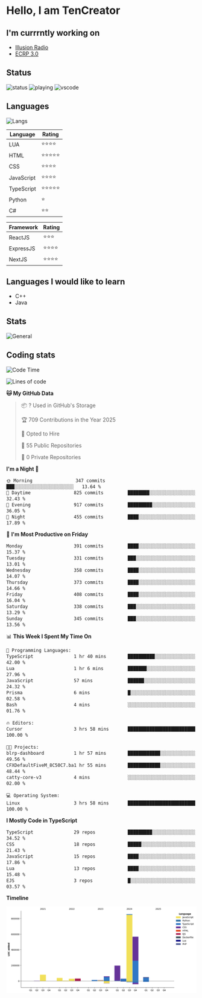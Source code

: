 # Hello, I am TenCreator

## I'm currrntly working on
- [Illusion Radio](https://illusionradio.co.uk/)
- [ECRP 3.0](http://github.com/Emerald-Coast-Roleplay/)

## Status
![status](https://api.statusbadges.me/badge/status/518334475038359555?simple=true&style=for-the-badge)
![playing](https://api.statusbadges.me/badge/playing/518334475038359555?style=for-the-badge)
![vscode](https://api.statusbadges.me/badge/vscode/518334475038359555?style=for-the-badge)

## Languages
![Langs](https://github-readme-stats.vercel.app/api/top-langs/?username=tencreator&layout=compact&theme=radical)


|Language|Rating|
|--------|------|
|LUA|⭐️⭐️⭐️⭐️|
|HTML|⭐️⭐️⭐️⭐️⭐️|
|CSS|⭐️⭐️⭐️⭐️|
|JavaScript|⭐️⭐️⭐️⭐️|
|TypeScript|⭐️⭐️⭐️⭐️⭐️|
|Python|⭐️|
|C#|⭐️⭐️ |

|Framework|Rating|
|--------|------|
|ReactJS|⭐️⭐️⭐|
|ExpressJS|⭐️⭐️⭐️⭐️|
|NextJS|⭐️⭐️⭐⭐️|

## Languages I would like to learn
- C++
- Java

## Stats
![General](https://github-readme-stats.vercel.app/api?username=tencreator&show_icons=true&theme=radical)

## Coding stats

<!--START_SECTION:waka-->
![Code Time](http://img.shields.io/badge/Code%20Time-474%20hrs%202%20mins-blue)

![Lines of code](https://img.shields.io/badge/From%20Hello%20World%20I%27ve%20Written-2.0%20million%20lines%20of%20code-blue)

**🐱 My GitHub Data** 

> 📦 ? Used in GitHub's Storage 
 > 
> 🏆 709 Contributions in the Year 2025
 > 
> 💼 Opted to Hire
 > 
> 📜 55 Public Repositories 
 > 
> 🔑 0 Private Repositories 
 > 
**I'm a Night 🦉** 

```text
🌞 Morning                347 commits         ███░░░░░░░░░░░░░░░░░░░░░░   13.64 % 
🌆 Daytime                825 commits         ████████░░░░░░░░░░░░░░░░░   32.43 % 
🌃 Evening                917 commits         █████████░░░░░░░░░░░░░░░░   36.05 % 
🌙 Night                  455 commits         ████░░░░░░░░░░░░░░░░░░░░░   17.89 % 
```
📅 **I'm Most Productive on Friday** 

```text
Monday                   391 commits         ████░░░░░░░░░░░░░░░░░░░░░   15.37 % 
Tuesday                  331 commits         ███░░░░░░░░░░░░░░░░░░░░░░   13.01 % 
Wednesday                358 commits         ████░░░░░░░░░░░░░░░░░░░░░   14.07 % 
Thursday                 373 commits         ████░░░░░░░░░░░░░░░░░░░░░   14.66 % 
Friday                   408 commits         ████░░░░░░░░░░░░░░░░░░░░░   16.04 % 
Saturday                 338 commits         ███░░░░░░░░░░░░░░░░░░░░░░   13.29 % 
Sunday                   345 commits         ███░░░░░░░░░░░░░░░░░░░░░░   13.56 % 
```


📊 **This Week I Spent My Time On** 

```text
💬 Programming Languages: 
TypeScript               1 hr 40 mins        ██████████░░░░░░░░░░░░░░░   42.00 % 
Lua                      1 hr 6 mins         ███████░░░░░░░░░░░░░░░░░░   27.96 % 
JavaScript               57 mins             ██████░░░░░░░░░░░░░░░░░░░   24.32 % 
Prisma                   6 mins              █░░░░░░░░░░░░░░░░░░░░░░░░   02.58 % 
Bash                     4 mins              ░░░░░░░░░░░░░░░░░░░░░░░░░   01.76 % 

🔥 Editors: 
Cursor                   3 hrs 58 mins       █████████████████████████   100.00 % 

🐱‍💻 Projects: 
blrp-dashboard           1 hr 57 mins        ████████████░░░░░░░░░░░░░   49.56 % 
CFXDefaultFiveM_8C50C7.ba1 hr 55 mins        ████████████░░░░░░░░░░░░░   48.44 % 
catty-core-v3            4 mins              ░░░░░░░░░░░░░░░░░░░░░░░░░   02.00 % 

💻 Operating System: 
Linux                    3 hrs 58 mins       █████████████████████████   100.00 % 
```

**I Mostly Code in TypeScript** 

```text
TypeScript               29 repos            █████████░░░░░░░░░░░░░░░░   34.52 % 
CSS                      18 repos            █████░░░░░░░░░░░░░░░░░░░░   21.43 % 
JavaScript               15 repos            ████░░░░░░░░░░░░░░░░░░░░░   17.86 % 
Lua                      13 repos            ████░░░░░░░░░░░░░░░░░░░░░   15.48 % 
EJS                      3 repos             █░░░░░░░░░░░░░░░░░░░░░░░░   03.57 % 
```



**Timeline**

![Lines of Code chart](https://raw.githubusercontent.com/tencreator/tencreator/main/assets/bar_graph.png)


<!--END_SECTION:waka-->
